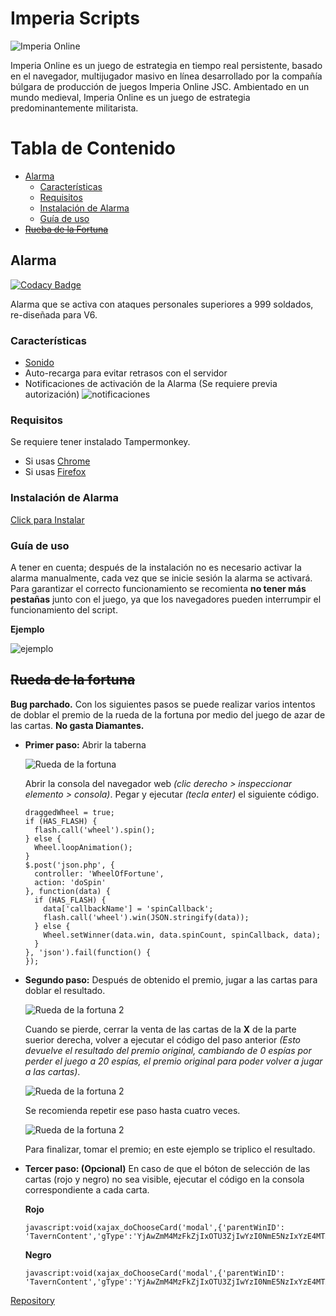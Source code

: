 # Imperia Scripts

<img align="center" src="https://argorar.github.io/Imperia-Scripts/img/banner.png" alt="Imperia Online">

Imperia Online es un juego de estrategia en tiempo real persistente, basado en el navegador, multijugador masivo en línea desarrollado por la compañía búlgara de producción de juegos Imperia Online JSC. Ambientado en un mundo medieval, Imperia Online es un juego de estrategia predominantemente militarista.<!--more-->

# Tabla de Contenido

* [Alarma](#alarma)
  * [Características](#características)
  * [Requisitos](#requisitos)
  * [Instalación de Alarma](#instalación-de-alarma)
  * [Guía de uso](#guía-de-uso)
* [~~Rueba de la Fortuna~~](#rueda-de-la-fortuna)

## Alarma

[![Codacy Badge](https://api.codacy.com/project/badge/Grade/426783b51b37442fb4886e51e53fd077)](https://www.codacy.com/app/argorar/Imperia-Scripts?utm_source=github.com&amp;utm_medium=referral&amp;utm_content=argorar/Imperia-Scripts&amp;utm_campaign=Badge_Grade)

Alarma que se activa con ataques personales superiores a 999 soldados, re-diseñada para V6.

### Características
* [Sonido](https://freesound.org/data/previews/254/254819_4597795-lq.mp3)
* Auto-recarga para evitar retrasos con el servidor
* Notificaciones de activación de la Alarma (Se requiere previa autorización)
![notificaciones](https://argorar.github.io/Imperia-Scripts/img/noti.png)

### Requisitos
Se requiere tener instalado Tampermonkey.
* Si usas [Chrome](https://tampermonkey.net/?ext=dhdg&browser=chrome)
* Si usas [Firefox](https://tampermonkey.net/?ext=dhdg&browser=firefox)

### Instalación de Alarma
[Click para Instalar](https://argorar.github.io/Imperia-Scripts/ImperiaAlarm.user.js)

### Guía de uso
A tener en cuenta; después de la instalación no es necesario activar la alarma manualmente, cada vez que se inicie sesión la alarma se activará.
Para garantizar el correcto funcionamiento se recomienta **no tener más pestañas** junto con el juego, ya que los navegadores pueden interrumpir el funcionamiento del script.

**Ejemplo**

![ejemplo](https://argorar.github.io/Imperia-Scripts/img/ejemplo.png)


## ~~Rueda de la fortuna~~
**Bug parchado.** Con los siguientes pasos se puede realizar varios intentos de doblar el premio de la rueda de la fortuna por medio del juego de azar de las cartas. **No gasta Diamantes.**

* **Primer paso:** Abrir la taberna

  ![Rueda de la fortuna](https://argorar.github.io/Imperia-Scripts/img/fortuna1.png)

  Abrir la consola del navegador web *(clic derecho > inspeccionar elemento > consola)*. Pegar y ejecutar *(tecla enter)* el siguiente código.

  ```console
  draggedWheel = true;
  if (HAS_FLASH) {
    flash.call('wheel').spin();
  } else {
    Wheel.loopAnimation();
  }
  $.post('json.php', {
    controller: 'WheelOfFortune',
    action: 'doSpin'
  }, function(data) {
    if (HAS_FLASH) {
      data['callbackName'] = 'spinCallback';
      flash.call('wheel').win(JSON.stringify(data));
    } else {
      Wheel.setWinner(data.win, data.spinCount, spinCallback, data);
    }
  }, 'json').fail(function() {
  });
  ```
* **Segundo paso:** Después de obtenido el premio, jugar a las cartas para doblar el resultado.

  ![Rueda de la fortuna 2](https://argorar.github.io/Imperia-Scripts/img/fortuna2.png)

   Cuando se pierde, cerrar la venta de las cartas de la **X** de la parte suerior derecha, volver a ejecutar el código del paso anterior *(Esto devuelve el resultado del premio original, cambiando de 0 espías por perder el juego a 20 espías, el premio original para poder volver a jugar a las cartas)*.

   ![Rueda de la fortuna 2](https://argorar.github.io/Imperia-Scripts/img/fortuna3.png)

   Se recomienda repetir ese paso hasta cuatro veces.

   ![Rueda de la fortuna 2](https://argorar.github.io/Imperia-Scripts/img/fortuna4.png)

   Para finalizar, tomar el premio; en este ejemplo se triplico el resultado.

* **Tercer paso: (Opcional)** En caso de que el bóton de selección de las cartas (rojo y negro) no sea visible, ejecutar el código en la consola correspondiente a cada carta.

  **Rojo**
  ```console
  javascript:void(xajax_doChooseCard('modal',{'parentWinID': 'TavernContent','gType':'YjAwZmM4MzFkZjIxOTU3ZjIwYzI0NmE5NzIxYzE4MTA=','cType':1}))
  ```

  **Negro**
  ```console
  javascript:void(xajax_doChooseCard('modal',{'parentWinID': 'TavernContent','gType':'YjAwZmM4MzFkZjIxOTU3ZjIwYzI0NmE5NzIxYzE4MTA=','cType':2}))
  ```

[Repository](https://github.com/argorar/Imperia-Scripts)
